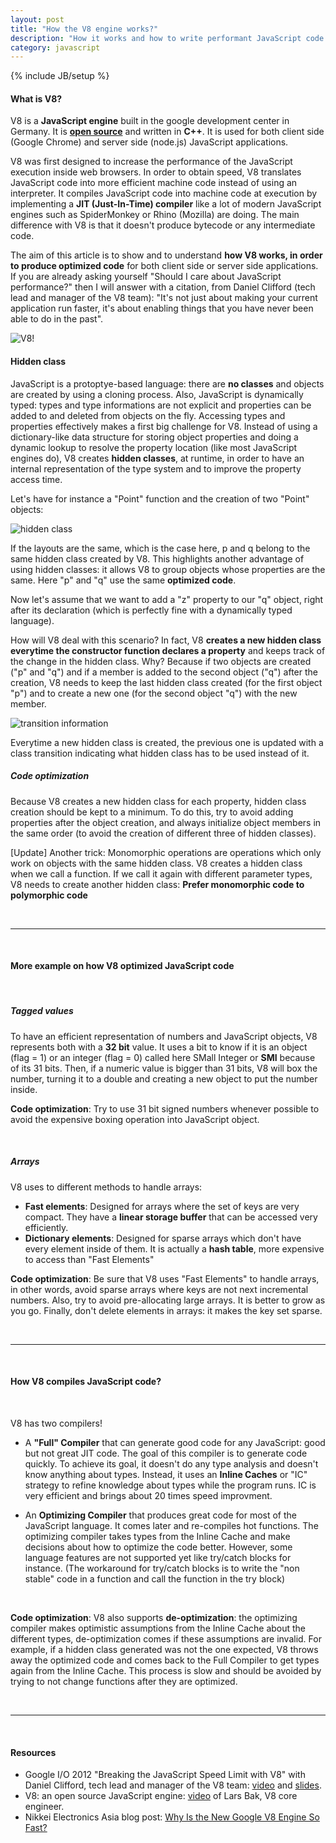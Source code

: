 ```yaml
---
layout: post
title: "How the V8 engine works?"
description: "How it works and how to write performant JavaScript code for the engine"
category: javascript
---
```

{% include JB/setup %}

#### What is V8?
V8 is a **JavaScript engine** built in the google development center in Germany. It is 
<a href="https://code.google.com/p/v8/wiki/Source" title="code.google.com/p/v8/wiki/Source" target="_blank"><strong>open source</strong></a> and written in **C++**. It is used for both client side (Google Chrome) and server side (node.js) JavaScript applications. 

V8 was first designed to increase the performance of the JavaScript execution inside web browsers. In order to obtain speed, V8 translates JavaScript code into more efficient machine code instead of using an interpreter. It compiles JavaScript code into machine code at execution by implementing a **JIT (Just-In-Time) compiler** like a lot of modern JavaScript engines such as SpiderMonkey or Rhino (Mozilla) are doing. The main difference with V8 is that it doesn't produce bytecode or any intermediate code.

The aim of this article is to show and to understand **how V8 works, in order to produce optimized code** for both client side or server side applications. If you are already asking yourself "Should I care about JavaScript performance?" then I will answer with a citation, from Daniel Clifford (tech lead and manager of the V8 team): "It's not just about making your current application run faster, it's about enabling things that you have never been able to do in the past".

<div class="six centered columns">
    <img alt="V8!" src="{{ ASSET_PATH }}img/post/21-03-13-v8/v8.PNG"/>
</div>


#### Hidden class
JavaScript is a protoptye-based language: there are **no classes** and objects are created by using a cloning process. Also, JavaScript is dynamically typed: types and type informations are not explicit and properties can be added to and deleted from objects on the fly. Accessing types and properties effectively makes a first big challenge for V8. Instead of using a dictionary-like data structure for storing object properties and doing a dynamic lookup to resolve the property location (like most JavaScript engines do), V8 creates **hidden classes**, at runtime, in order to have an internal representation of the type system and to improve the property access time.

Let's have for instance a "Point" function and the creation of two "Point" objects:

<div class="ten centered columns">
    <img alt="hidden class" src="{{ ASSET_PATH }}img/post/21-03-13-v8/hiddenclass.PNG"/>
</div>

If the layouts are the same, which is the case here, p and q belong to the same hidden class created by V8. This highlights another advantage of using hidden classes: it allows V8 to group objects whose properties are the same. Here "p" and "q" use the same **optimized code**.

Now let's assume that we want to add a "z" property to our "q" object, right after its declaration (which is perfectly fine with a dynamically typed language). 

How will V8 deal with this scenario? 
In fact, V8 **creates a new hidden class everytime the constructor function declares a property** and keeps track of the change in the hidden class. Why? Because if two objects are created ("p" and "q") and if a member is added to the second object ("q") after the creation, V8 needs to keep the last hidden class created (for the first object "p") and to create a new one (for the second object "q") with the new member.

<div class="ten centered columns">
    <img alt="transition information" src="{{ ASSET_PATH }}img/post/21-03-13-v8/transition.PNG"/>
</div>

Everytime a new hidden class is created, the previous one is updated with a class transition indicating what hidden class has to be used instead of it.

##### Code optimization
Because V8 creates a new hidden class for each property, hidden class creation should be kept to a minimum. To do this, try to avoid adding properties after the object creation, and always initialize object members in the same order (to avoid the creation of different three of hidden classes).

\[Update\] Another trick:
Monomorphic operations are operations which only work on objects with the same hidden class.
V8 creates a hidden class when we call a function. If we call it again with different parameter types, V8 needs to create another hidden class: **Prefer monomorphic code to polymorphic code**

<br/>

***

<br/>

#### More example on how V8 optimized JavaScript code

<br/>

##### Tagged values

To have an efficient representation of numbers and JavaScript objects, V8 represents both with a **32 bit** value. It uses a bit to know if it is an object (flag = 1) or an integer (flag = 0) called here SMall Integer or **SMI** because of its 31 bits. Then, if a numeric value is bigger than 31 bits, V8 will box the number, turning it to a double and creating a new object to put the number inside.

**Code optimization**: Try to use 31 bit signed numbers whenever possible to avoid the expensive boxing operation into JavaScript object.

<br/>

##### Arrays
V8 uses to different methods to handle arrays:

* **Fast elements**: Designed for arrays where the set of keys are very compact. They have a **linear storage buffer** that can be accessed very efficiently.
* **Dictionary elements**: Designed for sparse arrays which don't have every element inside of them. It is actually a **hash table**, more expensive to access than "Fast Elements"

**Code optimization**: Be sure that V8 uses "Fast Elements" to handle arrays, in other words, avoid sparse arrays where keys are not next incremental numbers. Also, try to avoid pre-allocating large arrays. It is better to grow as you go. Finally, don't delete elements in arrays: it makes the key set sparse.

<br/>

***

<br/>

#### How V8 compiles JavaScript code?

<br/>

V8 has two compilers! 

- A **"Full" Compiler** that can generate good code for any JavaScript: good but not great JIT code. The goal of this compiler is to generate code quickly. To achieve its goal, it doesn't do any type analysis and doesn't know anything about types. Instead, it uses an **Inline Caches** or "IC" strategy to refine knowledge about types while the program runs. IC is very efficient and brings about 20 times speed improvment.

- An **Optimizing Compiler** that produces great code for most of the JavaScript language. It comes later and re-compiles hot functions. The optimizing compiler takes types from the Inline Cache and make decisions about how to optimize the code better. However, some language features are not supported yet like try/catch blocks for instance. (The workaround for try/catch blocks is to write the "non stable" code in a function and call the function in the try block)

<br/>

**Code optimization**: V8 also supports **de-optimization**: the optimizing compiler makes optimistic assumptions from the Inline Cache about the different types, de-optimization comes if these assumptions are invalid. For example, if a hidden class generated was not the one expected, V8 throws away the optimized code and comes back to the Full Compiler to get types again from the Inline Cache. This process is slow and should be avoided by trying to not change functions after they are optimized.

<br/>

***

<br/>

#### Resources

- Google I/O 2012 "Breaking the JavaScript Speed Limit with V8" with Daniel Clifford, tech lead and manager of the V8 team: 
<a href="https://www.youtube.com/watch?v=UJPdhx5zTaw" title="video" target="_blank">video</a> and 
<a href="http://v8-io12.appspot.com" title="slides" target="_blank">slides</a>.
- V8: an open source JavaScript engine: 
<a href="http://www.youtube.com/watch?v=hWhMKalEicY" title="video" target="_blank">video</a> of Lars Bak, V8 core engineer.
- Nikkei Electronics Asia blog post: <a href="http://techon.nikkeibp.co.jp/article/HONSHI/20090106/163615/" title="go to techon.nikkeibp.co.jp" target="_blank">Why Is the New Google V8 Engine So Fast?</a>
